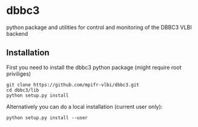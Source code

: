 # dbbc3
python package and utilities for control and monitoring of the DBBC3 VLBI backend

## Installation
First you need to install the dbbc3 python package (might require root priviliges)
```
git clone https://github.com/mpifr-vlbi/dbbc3.git
cd dbbc3/lib
python setup.py install
```
Alternatively you can do a local installation (current user only):
```
python setup.py install --user
```

